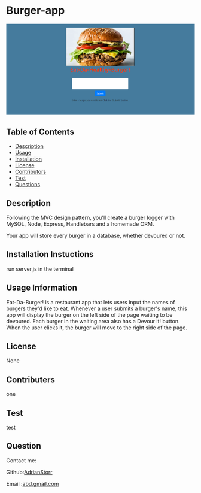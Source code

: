 # Burger-app

![screenshot](./public/assets/images/burgerapp.png)

  ## Table of Contents
  * [Description](Description)
  * [Usage](Usage)
  * [Installation](Installation)
  * [License](License)
  * [Contributors](contributers)
  * [Test](Test)
  * [Questions](Questions)

  ## Description
   Following the MVC design pattern, you'll create a burger logger with MySQL, Node, Express, Handlebars and a homemade ORM.
  


Your app will store every burger in a database, whether devoured or not.

  ## Installation Instuctions
  run server.js in the terminal

  ## Usage Information
  Eat-Da-Burger! is a restaurant app that lets users input the names of burgers they'd like to eat.
  Whenever a user submits a burger's name, this app will display the burger on the left side of the page waiting to be devoured.
  Each burger in the waiting area also has a Devour it! button. When the user clicks it, the burger will move to the right side of the page.

  ## License
  None

  ## Contributers
  one

  ## Test
  test

  ## Question
  Contact me:

  Github:[AdrianStorr](https://github.com/AdrianStorr)
  
  Email :[abd,gmail.com](https://github.com/AdrianStorr)
